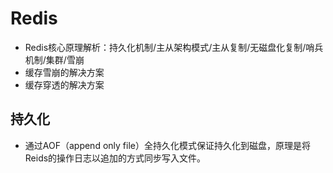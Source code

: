 # Redis
* Redis核心原理解析：持久化机制/主从架构模式/主从复制/无磁盘化复制/哨兵机制/集群/雪崩
* 缓存雪崩的解决方案
* 缓存穿透的解决方案

## 持久化
* 通过AOF（append only file）全持久化模式保证持久化到磁盘，原理是将Reids的操作日志以追加的方式同步写入文件。
